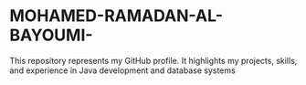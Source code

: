 # MOHAMED-RAMADAN-AL-BAYOUMI-
This repository represents my GitHub profile. It highlights my projects, skills, and experience in Java development and database systems
